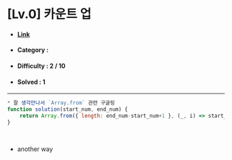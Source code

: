 # [Lv.0] 카운트 업 
* #### [Link](https://school.programmers.co.kr/learn/courses/30/lessons/181920)
* #### Category : 
* #### Difficulty : 2 / 10  
* #### Solved : 1

<hr />

```js
* 잘 생각안나서 `Array.from` 관련 구글링 
function solution(start_num, end_num) {
    return Array.from({ length: end_num-start_num+1 }, (_, i) => start_num + i);
}
```

<br />

* another way
```js

```